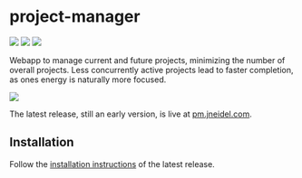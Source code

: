 # project-manager

[![](https://circleci.com/gh/jneidel/project-manager/tree/master.svg?style=shield&circle-token=98937429df5bf860a055272d7ded46b7c583503e)](https://circleci.com/gh/jneidel/project-manager)
[![](https://img.shields.io/badge/version-v0.2-blue.svg)](https://github.com/jneidel/project-manager/releases)
[![](https://img.shields.io/badge/currently-under%20development-brightgreen.svg)](https://github.com/jneidel/project-manager)

Webapp to manage current and future projects, minimizing the number of overall projects. Less concurrently active projects lead to faster completion, as ones energy is naturally more focused.

![](https://i.imgur.com/HsRgHqh.png)

The latest release, still an early version, is live at [pm.jneidel.com](https://pm.jneidel.com/).

## Installation

Follow the [installation instructions](https://github.com/jneidel/project-manager/blob/latest/README.md) of the latest release.
